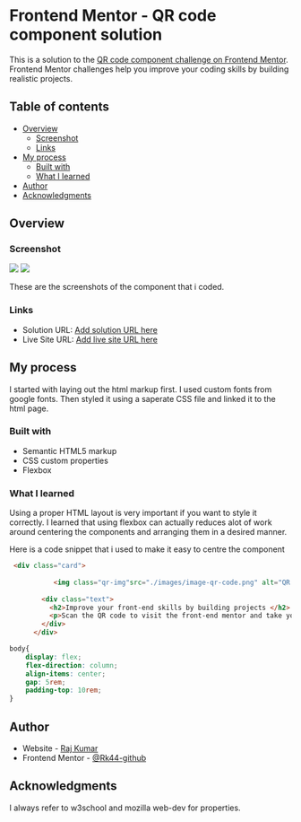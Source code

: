 # Frontend Mentor - QR code component solution

This is a solution to the [QR code component challenge on Frontend Mentor](https://www.frontendmentor.io/challenges/qr-code-component-iux_sIO_H). Frontend Mentor challenges help you improve your coding skills by building realistic projects. 

## Table of contents

- [Overview](#overview)
  - [Screenshot](#screenshot)
  - [Links](#links)
- [My process](#my-process)
  - [Built with](#built-with)
  - [What I learned](#what-i-learned)
- [Author](#author)
- [Acknowledgments](#acknowledgments)



## Overview

### Screenshot

![](./screenshots/desktop-preview.jpeg)
![](./screenshots/mobile-preview-375px.jpeg)

These are the screenshots of the component that i coded.
 



### Links

- Solution URL: [Add solution URL here](https://your-solution-url.com)
- Live Site URL: [Add live site URL here](https://your-live-site-url.com)

## My process
I started with laying out the html markup first.
I used custom fonts from google fonts.
Then styled it using a saperate CSS file and linked it to the html page.

### Built with

- Semantic HTML5 markup
- CSS custom properties
- Flexbox



### What I learned
Using a proper HTML layout is very important if you want to style it correctly.
I learned that using flexbox can actually reduces alot of work around centering the components and arranging them in a desired manner.

Here is a code snippet that i used to make it easy to centre the component
```html
 <div class="card">
        
           <img class="qr-img"src="./images/image-qr-code.png" alt="QR Code">
        
        <div class="text">
          <h2>Improve your front-end skills by building projects </h2>
          <p>Scan the QR code to visit the front-end mentor and take your coding skills to the next level</p>
        </div>
      </div> 
```
```css
body{
    display: flex;
    flex-direction: column;
    align-items: center;
    gap: 5rem;
    padding-top: 10rem;
}
```

## Author

- Website - [Raj Kumar](https://www.your-site.com)
- Frontend Mentor - [@Rk44-github](https://www.frontendmentor.io/profile/@Rk44-github)


## Acknowledgments

I always refer to w3school and mozilla web-dev for properties.


